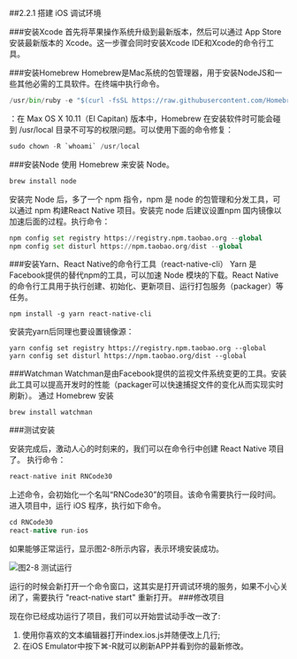 ##2.2.1 搭建 iOS 调试环境

###安装Xcode
首先将苹果操作系统升级到最新版本，然后可以通过 App Store 安装最新版本的 Xcode。这一步骤会同时安装Xcode IDE和Xcode的命令行工具。

###安装Homebrew
Homebrew是Mac系统的包管理器，用于安装NodeJS和一些其他必需的工具软件。在终端中执行命令。
```py
/usr/bin/ruby -e "$(curl -fsSL https://raw.githubusercontent.com/Homebrew/install/master/install)"
```
：在 Max OS X 10.11（El Capitan) 版本中，Homebrew 在安装软件时可能会碰到 /usr/local 目录不可写的权限问题。可以使用下面的命令修复：
```py
sudo chown -R `whoami` /usr/local
```

###安装Node
使用 Homebrew 来安装 Node。
```py
brew install node
```
安装完 Node 后，多了一个 npm 指令，npm 是 node 的包管理和分发工具，可以通过 npm 构建React Native 项目。安装完 node 后建议设置npm 国内镜像以加速后面的过程。执行命令：
```py
npm config set registry https://registry.npm.taobao.org --global
npm config set disturl https://npm.taobao.org/dist --global
```
###安装Yarn、React Native的命令行工具（react-native-cli）
Yarn 是Facebook提供的替代npm的工具，可以加速 Node 模块的下载。React Native 的命令行工具用于执行创建、初始化、更新项目、运行打包服务（packager）等任务。
```
npm install -g yarn react-native-cli
```
安装完yarn后同理也要设置镜像源：
```
yarn config set registry https://registry.npm.taobao.org --global
yarn config set disturl https://npm.taobao.org/dist --global
```
###Watchman
Watchman是由Facebook提供的监视文件系统变更的工具。安装此工具可以提高开发时的性能（packager可以快速捕捉文件的变化从而实现实时刷新）。
通过 Homebrew 安装
```
brew install watchman
```

###测试安装

安装完成后，激动人心的时刻来的，我们可以在命令行中创建 React Native 项目了。
执行命令：
```py
react-native init RNCode30
```
上述命令，会初始化一个名叫“RNCode30”的项目。该命令需要执行一段时间。
进入项目中，运行 iOS 程序，执行如下命令。
```gradle
cd RNCode30
react-native run-ios
```
如果能够正常运行，显示图2-8所示内容，表示环境安装成功。

![](/assets/图2-8.png)图2-8 测试运行

运行的时候会新打开一个命令窗口，这其实是打开调试环境的服务，如果不小心关闭了，需要执行 "react-native start" 重新打开。
###修改项目

现在你已经成功运行了项目，我们可以开始尝试动手改一改了:
1. 使用你喜欢的文本编辑器打开index.ios.js并随便改上几行;
2. 在iOS Emulator中按下⌘-R就可以刷新APP并看到你的最新修改。
